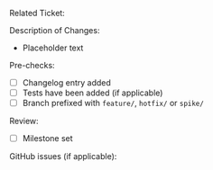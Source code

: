 Related Ticket: 

Description of Changes:
* Placeholder text

Pre-checks:
* [ ] Changelog entry added
* [ ] Tests have been added (if applicable)
* [ ] Branch prefixed with `feature/`, `hotfix/` or `spike/`

Review:
* [ ] Milestone set

GitHub issues (if applicable):

